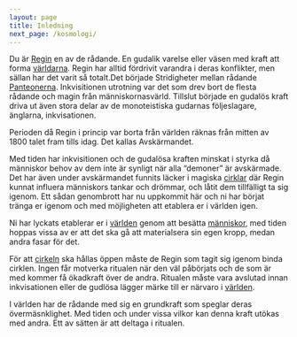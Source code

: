 ```yaml
---
layout: page
title: Inledning
next_page: /kosmologi/
---
```


Du är [Regin](/regin/) en av de rådande. En gudalik varelse eller väsen med kraft att forma [världarna](/kosmologi/). Regin har alltid fördrivit varandra i deras konflikter, men sällan har det varit så totalt.Det började Stridigheter mellan rådande [Panteonerna](/panteoner/). Inkvisitionen utrotning var det som drev bort de flesta rådande och magin från människornasvärld. Tillslut började en gudalös kraft driva ut även stora delar av de monoteistiska gudarnas följeslagare, änglarna, inkvisationen. 

Perioden då Regin i princip var borta från världen räknas från mitten av 1800 talet fram tills idag. Det kallas Avskärmandet.

Med tiden har inkvisitionen och de gudalösa kraften minskat i styrka då människor behov av dem inte är synligt när alla “demoner” är avskärmade. Det har även under avskärmandet funnits läcker i magiska [cirklar](/kosmologi/#criklar) där Regin kunnat influera människors tankar och drömmar, och låtit dem tillfälligt ta sig igenom. Ett sådan genombrott har nu uppkommit här och ni har börjat tränga er igenom och med möjligheten att etablera er i världen igen. 

Ni har lyckats etablerar er i [världen](/kosmologi/#varlden) genom att besätta [människor](/regin/#kärl), med tiden hoppas vissa av er att det ska gå att materialsera sin egen kropp, medan andra fasar för det.

För att [cirkeln](/kosmologi/#criklar) ska hållas öppen måste de Regin som tagit sig igenom binda cirklen. Ingen får motverka ritualen när den väl påbörjats och de som är med kommer få ökadkraft över de andra. Ritualen måste vara avslutad innan inkvisationen eller de gudlösa lägger märke till er närvaro i [världen](/kosmologi/#varlden).

I världen har de rådande med sig en grundkraft som speglar deras övermäsnklighet. Med tiden och under vissa vilkor kan denna kraft utökas med andra. Ett av sätten är att deltaga i ritualen.

